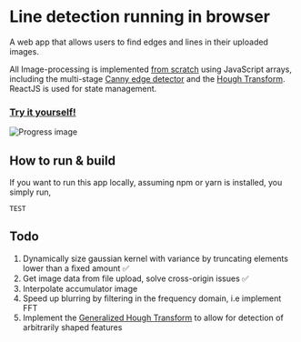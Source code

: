 # Line detection running in browser 

A web app that allows users to find edges and lines in their uploaded images. 

All Image-processing is implemented <ins>from scratch</ins> using JavaScript arrays, including the multi-stage [Canny edge detector](https://en.wikipedia.org/wiki/Canny_edge_detector) and the [Hough Transform](https://en.wikipedia.org/wiki/Hough_transform). ReactJS is used for state management. 

### [Try it yourself!](https://will-em.github.io/line-detection/) 
![Progress image](images/website.png)

## How to run & build
If you want to run this app locally, assuming npm or yarn is installed, you simply run,
```shell
TEST
```

## Todo
1. Dynamically size gaussian kernel with variance by truncating elements lower than a fixed amount :white_check_mark:
2. Get image data from file upload, solve cross-origin issues :white_check_mark:
3. Interpolate accumulator image
4. Speed up blurring by filtering in the frequency domain, i.e implement FFT
5. Implement the [Generalized Hough Transform](https://en.wikipedia.org/wiki/Generalised_Hough_transform) to allow for detection of arbitrarily shaped features
